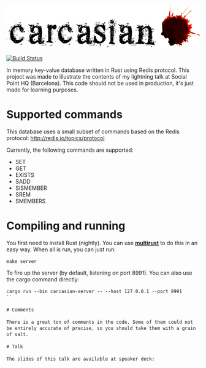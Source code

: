 ![Carcasian](https://raw.githubusercontent.com/albertofem/carcasian/master/logo.png)

[![Build Status](https://travis-ci.com/albertofem/carcasian.svg?token=ydDBs98aEyX2bMHcZpEx&branch=master)](https://travis-ci.com/albertofem/carcasian)

In memory key-value database written in Rust using Redis protocol. This project was made to illustrate the contents of my lightning talk at Social Point HQ (Barcelona). This code should not be used in production, it's just made for learning purposes.

# Supported commands

This database uses a small subset of commands based on the Redis protocol: http://redis.io/topics/protocol

Currently, the following commands are supported:

* SET <key> <value>
* GET <key>
* EXISTS <key>
* SADD <key> <member>
* SISMEMBER <key> <member>
* SREM <key> <member>
* SMEMBERS <key>

# Compiling and running

You first need to install Rust (nightly). You can use **[multirust](https://github.com/brson/multirust)** to do this in an easy way. When all is run, you can just run:

```
make server
```

To fire up the server (by default, listening on port 8991). You can also use the cargo command directly:

```
cargo run --bin carcasian-server -- --host 127.0.0.1 --port 8991
``

# Comments

There is a great ton of comments in the code. Some of them could not be entirely accurate of precise, so you should take them with a grain of salt.

# Talk

The slides of this talk are available at speaker deck:

